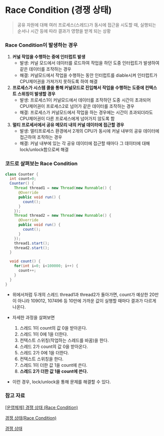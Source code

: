 # Race Condition (경쟁 상태)

> 공유 자원에 대해 여러 프로세스(스레드)가 동시에 접근을 시도할 때, 실행되는 순서나 시간 등에 따라 결과가 영향을 받게 되는 상황



### Race Condition이 발생하는 경우

1. **커널 작업을 수행하는 중에 인터럽트 발생**
   - 발생: 커널 모드에서 데이터를 로드하여 작업을 하던 도중 인터럽트가 발생하여 같은 데이터를 조작하는 경우
   - 해결: 커널모드에서 작업을 수행하는 동안 인터럽트를 diable시켜 인터럽트가 CPU제어권을 가져가지 못하도록 하여 해결
2. **프로세스가 시스템 콜을 통해 커널모드로 진입해서 작업을 수행하는 도중에 컨텍스트 스위칭이 발생할 경우**
   - 발생: 프로세스1이 커널모드에서 데이터를 조작하던 도중 시간이 초과되어 CPU제어권이 프로세스2로 넘어가 같은 데이터를 조작하는 경우
   - 해결: 프로세스가 커널모드에서 작업을 하는 경우에는 시간이 초과되더라도 CPU제어권이 다른 프로세스에게 넘어가지 않도록 함
3. **멀티 프로세서에서 공유 메모리 내의 커널 데이터에 접근할 경우**
   - 발생: 멀티프로세스 환경에서 2개의 CPU가 동시에 커널 내부의 공유 데이터에 접근하여 조작하는 경우
   - 해결: 커널 내부에 있는 각 공유 데이터에 접근할 때마다 그 데이터에 대해 lock/unlock함으로써 해결



### 코드로 살펴보는 Race Condition

```java
class Counter {
  int count=0;
  Counter() {
    Thread thread1 = new Thread(new Runnable() {
      @Override
      public void run() {
        count();
      }      
    });
    Thread thread2 = new Thread(new Runnable() {
      @Override
      public void run() {
        count();
      }      
    });
    thread1.start();
    thread2.start();
  }

  void count() {
    for(int i=0; i<100000; i++) {
      count++;
    }
  }
}
```

- 위에서처럼 두개의 스레드 thread1과 thread2가 돌아가면, count가 예상한 20만이 아니라 109012, 107496 등 10만에 가까운 값이 실행할 때마다 결과가 다르게 나온다.

- 자세한 과정을 살펴보면
  1. 스레드 1이 count의 값 0을 받아온다.
  2. 스레드 1이 0에 1을 더한다.
  3. 컨텍스트 스위칭(작업하는 스레드를 바꿈)을 한다.
  4. 스레드 2가 count의 값 0을 받아온다.
  5. 스레드 2가 0에 1을 더한다.
  6. 컨텍스트 스위칭을 한다.
  7. 스레드 1이 더한 값 1을 count에 쓴다.
  8. **스레드 2가 더한 값 1을 count에 쓴다.**

- 이런 경우, lock/unlock을 통해 문제를 해결할 수 있다.



### 참고 자료

[[운영체제] 경쟁 상태 (Race Condition)](https://velog.io/@klloo/%EC%9A%B4%EC%98%81%EC%B2%B4%EC%A0%9C-%EA%B2%BD%EC%9F%81-%EC%83%81%ED%83%9C-Race-Condition)

[경쟁 상태(Race Condition)](https://gyoogle.dev/blog/computer-science/operating-system/Race%20Condition.html#%E1%84%80%E1%85%A7%E1%86%BC%E1%84%8C%E1%85%A2%E1%86%BC-%E1%84%89%E1%85%A1%E1%86%BC%E1%84%90%E1%85%A2-race-condition)

[경쟁 상태](https://namu.wiki/w/%EA%B2%BD%EC%9F%81%20%EC%83%81%ED%83%9C)